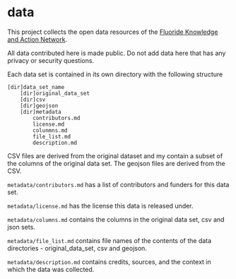 # data
This project collects the open data resources of the [Fluoride Knowledge and Action Network](http://fluorideindia.org).

All data contributed here is made public. Do not add data here that has any privacy or security questions.

Each data set is contained in its own directory with the following structure

    [dir]data_set_name
        [dir]original_data_set
        [dir]csv
        [dir]geojson
        [dir]metadata
            contributors.md
            license.md
            colunmns.md
            file_list.md
            description.md

CSV files are derived from the original dataset and my contain a subset of the columns of the original data set. The geojson files are derived from the CSV.

``metadata/contributors.md`` has a list of contributors and funders for this data set.

``metadata/license.md`` has the license this data is released under.

``metadata/columns.md`` contains the columns in the original data set, csv and json sets.

``metadata/file_list.md`` contains file names of the contents of the data directories - original_data_set, csv and geojson.

``metadata/description.md`` contains credits, sources, and the context in which the data was collected.
